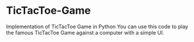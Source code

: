 # TicTacToe-Game
Implementation of TicTacToe Game in Python 
You can use this code to play the famous TicTacToe Game against a computer with a simple UI.
